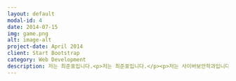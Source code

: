 ```yaml
---
layout: default
modal-id: 4
date: 2014-07-15
img: game.png
alt: image-alt
project-date: April 2014
client: Start Bootstrap
category: Web Development
description: 저는 최준표입니다.<p>저는 최준표입니다.</p><p>저는 사이버보안학과입니다.</p>
---
```

